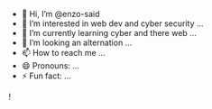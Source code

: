 - 👋 Hi, I’m @enzo-said
- 👀 I’m interested in web dev and cyber security ...
- 🌱 I’m currently learning cyber and there web ...
- 💞️ I’m looking an alternation ...
- 📫 How to reach me ...
- 😄 Pronouns: ...
- ⚡ Fun fact: ...

!<!---
enzo-said/enzo-said is a ✨ special ✨ repository because its `README.md` (this file) appears on your GitHub profile.
You can click the Preview link to take a look at your changes.
--->
